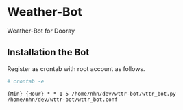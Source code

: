 # Weather-Bot
Weather-Bot for Dooray

## Installation the Bot 
Register as crontab with root account as follows.

```bash
# crontab -e 
```

```
{Min} {Hour} * * 1-5 /home/nhn/dev/wttr-bot/wttr_bot.py /home/nhn/dev/wttr-bot/wttr_bot.conf
```

